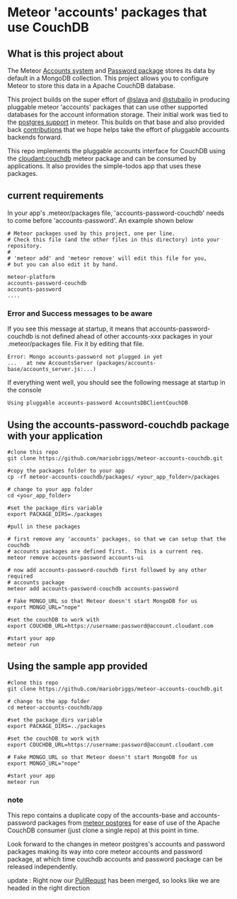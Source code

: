 # Meteor 'accounts' packages that use CouchDB

## What is this project about
The Meteor [Accounts system](http://docs.meteor.com/#/full/accounts_api) and [Password package](http://docs.meteor.com/#/full/accounts_passwords) stores its data by default in a MongoDB collection. This project allows you to configure Meteor to store this data in a Apache CouchDB database.

This project builds on the super effort of [@slava](https://github.com/Slava) and [@stubailo](https://github.com/stubailo) in producing pluggable meteor 'accounts' packages that can use other supported databases for the account information storage. Their initial work was tied to the [postgres support](https://github.com/meteor/postgres-packages/tree/master/packages) in meteor. This  builds on that base and also provided back [contributions](https://github.com/meteor/postgres-packages/pull/18) that we hope helps take the effort of pluggable accounts backends forward. 
 

This repo implements the pluggable accounts interface for CouchDB using the [cloudant:couchdb](https://github.com/cloudant/meteor-couchdb) meteor package and can be consumed by applications. It also provides the simple-todos app that uses these packages. 

## current requirements
In your app's .meteor/packages file, 'accounts-password-couchdb' needs to come before 'accounts-password'. An example shown below

``` 
# Meteor packages used by this project, one per line.
# Check this file (and the other files in this directory) into your repository.
#
# 'meteor add' and 'meteor remove' will edit this file for you,
# but you can also edit it by hand.

meteor-platform
accounts-password-couchdb
accounts-password
....
```  

### Error  and Success messages to be aware

If you see this message at startup, it means that accounts-password-couchdb is not defined ahead of other accounts-xxx packages in your .meteor/packages file. Fix it by editing that file.

```  
Error: Mongo accounts-password not plugged in yet
...   at new AccountsServer (packages/accounts-base/accounts_server.js:...)
```  

If everything went well, you should see the following message at startup in the console

``` 
Using pluggable accounts-password AccountsDBClientCouchDB 
```  


## Using the accounts-password-couchdb package with your application
``` 
#clone this repo
git clone https://github.com/mariobriggs/meteor-accounts-couchdb.git
  
#copy the packages folder to your app
cp -rf meteor-accounts-couchdb/packages/ <your_app_folder>/packages

# change to your app folder
cd <your_app_folder>

#set the package_dirs variable
export PACKAGE_DIRS=./packages

#pull in these packages

# first remove any 'accounts' packages, so that we can setup that the couchdb
# accounts packages are defined first.  This is a current req.
meteor remove accounts-password accounts-ui

# now add accounts-password-couchdb first followed by any other required
# accounts package
meteor add accounts-password-couchdb accounts-password

# Fake MONGO_URL so that Meteor doesn't start MongoDB for us
export MONGO_URL="nope"

#set the couchDB to work with
export COUCHDB_URL=https://username:password@account.cloudant.com

#start your app
meteor run

```  

## Using the sample app provided
``` 
#clone this repo
git clone https://github.com/mariobriggs/meteor-accounts-couchdb.git

# change to the app folder
cd meteor-accounts-couchdb/app

#set the package_dirs variable
export PACKAGE_DIRS=../packages

#set the couchDB to work with
export COUCHDB_URL=https://username:password@account.cloudant.com

# Fake MONGO_URL so that Meteor doesn't start MongoDB for us
export MONGO_URL="nope"

#start your app
meteor run

```  


### note
This repo contains a duplicate copy of the accounts-base and accounts-password packages from [ meteor postgres](https://github.com/meteor/postgres-packages/tree/master/packages) for ease of use of the Apache CouchDB consumer (just clone a single repo) at this point in time.  
  
Look forward to the changes in meteor postgres's accounts and password packages making its way into core meteor accounts and password package, at which time couchdb accounts and password package can be released independently. 

update : Right now our [PullRequst]((https://github.com/meteor/postgres-packages/pull/18)) has been merged, so looks like we are headed in the right direction